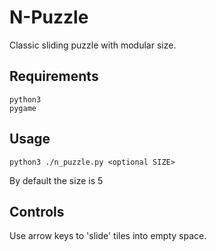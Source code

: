 # N-Puzzle
Classic sliding puzzle with modular size.

## Requirements
```
python3
pygame
```

## Usage
```
python3 ./n_puzzle.py <optional SIZE>
```
By default the size is 5

## Controls
Use arrow keys to 'slide' tiles into empty space.
